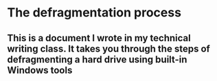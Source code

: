 # The defragmentation process
## This is a document I wrote in my technical writing class. It takes you through the steps of defragmenting a hard drive using built-in Windows tools
